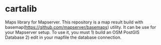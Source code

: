 cartalib
========

Maps library for Mapserver.  This repository is a map result build with basemap(https://github.com/mapserver/basemaps) utility.  It can be use for your Mapserver setup.  To use it, you must 1) build an OSM PostGIS Database 2) edit in your mapfile the database connection.
